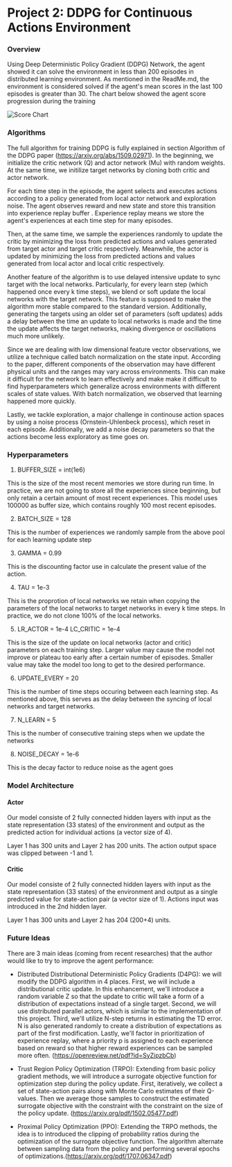 [//]: # (Image References)

[image1]: https://github.com/huytrinhx/DQN-Banana-Collector/blob/main/Images/ScoresChart.png

# Project 2: DDPG for Continuous Actions Environment

### Overview

Using Deep Deterministic Policy Gradient (DDPG) Network, the agent showed it can solve the environment in less than 200 episodes in distributed learning environment. As mentioned in the ReadMe.md, the environment is considered solved if the agent's mean scores in the last 100 episodes is greater than 30. The chart below showed the agent score progression during the training

![Score Chart][image1]

### Algorithms

The full algorithm for training DDPG is fully explained in section Algorithm of the DDPG paper (https://arxiv.org/abs/1509.02971). In the beginning, we initialize the critic network (Q) and actor network (Mu) with random weights. At the same time, we initilize target networks by cloning both critic and actor network.

For each time step in the episode, the agent selects and executes actions according to a policy generated from local actor network and exploration noise. The agent observes reward and new state and store this transition into experience replay buffer . Experience replay means we store the agent's experiences at each time step for many episodes. 

Then, at the same time, we sample the experiences randomly to update the critic by minimizing the loss from predicted actions and values generated from target actor and target critic respectively. Meanwhile, the actor is updated by minimizing the loss from predicted actions and values generated from local actor and local critic respectively.

Another feature of the algorithm is to use delayed intensive update to sync target with the local networks. Particularly, for every learn step (which happened once every k time steps), we blend or soft update the local networks with the target network. This feature is supposed to make the algorithm more stable compared to the standard version. Additionally, generating the targets using an older set of parameters (soft updates) adds a delay between the time an update to local networks is made and the time the update affects the target networks, making divergence or oscillations much more unlikely.

Since we are dealing with low dimensional feature vector observations, we utilize a technique called batch normalization on the state input. According to the paper, different components of the observation may have different physical units and the ranges may vary across environments. This can make it difficult for the network to learn effectively and make make it difficult to find hyperparameters which generalize across environments with different scales of state values. With batch normalization, we observed that learning happened more quickly.

Lastly, we tackle exploration, a major challenge in continouse action spaces by using a noise process (Ornstein-Uhlenbeck process), which reset in each episode. Additionally, we add a noise decay parameters so that the actions become less exploratory as time goes on.


### Hyperparameters

1. BUFFER_SIZE = int(1e6)

This is the size of the most recent memories we store during run time. In practice, we are not going to store all the experiences since beginning, but only retain a certain amount of most recent experiences. This model uses 100000 as buffer size, which contains roughly 100 most recent episodes.

2. BATCH_SIZE = 128

This is the number of experiences we randomly sample from the above pool for each learning update step

3. GAMMA = 0.99

This is the discounting factor use in calculate the present value of the action. 

4. TAU  = 1e-3

This is the proprotion of local networks we retain when copying the parameters of the local networks to target networks in every k time steps. In practice, we do not clone 100% of the local networks.

5. LR_ACTOR = 1e-4
   LC_CRITIC = 1e-4

This is the size of the update on local networks (actor and critic) parameters on each training step. Larger value may cause the model not improve or plateau too early after a certain number of episodes. Smaller value may take the model too long to get to the desired performance.

6. UPDATE_EVERY = 20

This is the number of time steps occuring between each learning step. As mentioned above, this serves as the delay between the syncing of local networks and target networks.

7. N_LEARN = 5

This is the number of consecutive training steps when we update the networks

8. NOISE_DECAY = 1e-6

This is the decay factor to reduce noise as the agent goes

### Model Architecture

#### Actor

Our model consiste of 2 fully connected hidden layers with input as the state representation (33 states) of the environment and output as the predicted action for individual actions (a vector size of 4).

Layer 1 has 300 units and Layer 2 has 200 units. The action output space was clipped between -1 and 1.

#### Critic

Our model consiste of 2 fully connected hidden layers with input as the state representation (33 states) of the environment and output as a single predicted value for state-action pair (a vector size of 1). Actions input was introduced in the 2nd hidden layer.

Layer 1 has 300 units and Layer 2 has 204 (200+4) units.

### Future Ideas

There are 3 main ideas (coming from recent researches) that the author would like to try to improve the agent performance:

-  Distributed Distributional Deterministic Policy Gradients (D4PG): we will modify the DDPG algorithm in 4 places. First, we will include a distributional critic update. In this enhancement, we'll introduce a random variable Z so that the update to critic will take a form of a distribution of expectations instead of a single target. Second, we will use distributed parallel actors, which is similar to the implementation of this project. Third, we'll utilize N-step returns in estimating the TD error. N is also generated randomly to create a distribution of expectations as part of the first modification. Lastly, we'll factor in prioritization of experience replay, where a priority p is assigned to each experience based on reward so that higher reward experiences can be sampled more often. (https://openreview.net/pdf?id=SyZipzbCb)

- Trust Region Policy Optimization (TRPO): Extending from basic policy gradient methods, we will introduce a surrogate objective function for optimization step during the policy update. First, iteratively, we collect a set of state-action pairs along with Monte Carlo estimates of their Q-values. Then we average those samples to construct the estimated surrogate objective with the constraint with the constraint on the size of the policy update. (https://arxiv.org/pdf/1502.05477.pdf)

- Proximal Policy Optimization (PPO): Extending the TRPO methods, the idea is to introduced the clipping of probability ratios during the optimization of the surrogate objective function. The algorithm alternate between sampling data from the policy and performing several epochs of optimizations.(https://arxiv.org/pdf/1707.06347.pdf)


